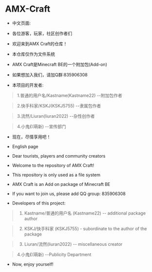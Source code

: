 # AMX-Craft

* 中文页面:

* 各位游客，玩家，社区创作者们

* 欢迎来到AMX Craft的仓库！

* 本仓库仅作为文件系统

* AMX Craft是Minecraft BE的一个附加包(Add-on)

* 如果想加入我们，请加Q群:835906308

* 本项目的开发者:

> 1.普通的用户名/Kastname(Kastname22)  --附加包作者

> 2.快手科家/KSKJ(KSKJ5755)  --隶属包作者

> 3.流然/Liuran(liuran2022)  --杂性创作者

> 4.小鬼£(萌新)  --宣传部门

* 现在，尽情享用吧！

* English page

* Dear tourists, players and community creators

* Welcome to the repository of AMX Craft!

* This repository is only used as a file system

* AMX Craft is an Add on package of Minecraft BE

* If you want to join us, please add QQ group: 835906308

* Developers of this project:

> 1. Kastname/普通的用户名 (Kastname22) -- additional package author

> 2. KSKJ/快手科家 (KSKJ5755) - subordinate to the author of the package

> 3. Liuran/流然(liuran2022) -- miscellaneous creator

> 4.小鬼£(萌新)  --Publicity Department


* Now, enjoy yourself!
